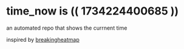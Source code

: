 # time_now is (( 1734224400685 ))

an automated repo that shows the currnent time

inspired by [breakingheatmap](https://github.com/breakingheatmap/breakingheatmap)